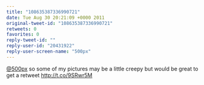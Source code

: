 ```yaml
---
title: "108635387336990721"
date: Tue Aug 30 20:21:09 +0000 2011
original-tweet-id: "108635387336990721"
retweets: 0
favorites: 0
reply-tweet-id: ""
reply-user-id: "20431922"
reply-user-screen-name: "500px"
---
```

<a href="https://twitter.com/500px">@500px</a> so some of my pictures may be a little creepy but would be great to get a retweet http://t.co/9SRwr5M
